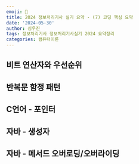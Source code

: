 ```yaml
---
emoji: 🪪
title: 2024 정보처리기사 실기 요약 - (7) 코딩 핵심 요약
date: '2024-05-30'
author: 심우진
tags: 정보처리기사 정보처리기사실기 2024 요약정리
categories: 컴퓨터이론
---
```


## 비트 연산자와 우선순위

## 반복문 함정 패턴

## C언어 - 포인터

## 자바 - 생성자

## 자바 - 메서드 오버로딩/오버라이딩

```toc

```